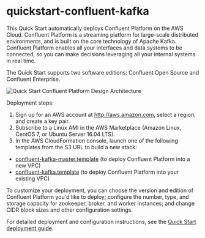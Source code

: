 # quickstart-confluent-kafka

This Quick Start automatically deploys Confluent Platform on the AWS Cloud. Confluent Platform is a streaming platform for large-scale distributed environments, and is built on the core technology of Apache Kafka. Confluent Platform enables all your interfaces and data systems to be connected, so you can make decisions leveraging all your internal systems in real time.

The Quick Start supports two software editions: Confluent Open Source and Confluent Enterprise.

![Quick Start Confluent Platform Design Architecture](https://d0.awsstatic.com/partner-network/QuickStart/datasheets/confluent-platform-on-aws-architecture.png)

Deployment steps:

1. Sign up for an AWS account at http://aws.amazon.com, select a region, and create a key pair.
2. Subscribe to a Linux AMI in the AWS Marketplace (Amazon Linux, CentOS 7, or Ubuntu Server 16.04 LTS).
3. In the AWS CloudFormation console, launch one of the following templates from the S3 URL to build a new stack:
  * [confluent-kafka-master.template](https://s3.amazonaws.com/quickstart-reference/confluent/kafka/latest/templates/confluent-kafka-master.template) (to deploy Confluent Platform into a new VPC)
  * [confluent-kafka.template](https://s3.amazonaws.com/quickstart-reference/confluent/kafka/latest/templates/confluent-kafka.template) (to deploy Confluent Platform into your existing VPC)

To customize your deployment, you can choose the version and edition of Confluent Platform you'd like to deploy; configure the number, type, and storage capacity for zookeeper, broker, and worker instances; and change CIDR block sizes and other configuration settings.

For detailed deployment and configuration instructions, see the [Quick Start deployment guide](https://s3.amazonaws.com/quickstart-reference/confluent/kafka/latest/doc/confluent-platform-on-the-aws-cloud.pdf).
